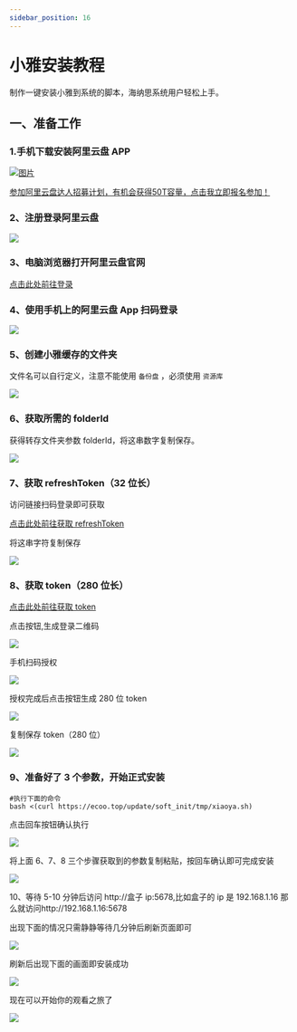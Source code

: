 ```yaml
---
sidebar_position: 16
---
```


# 小雅安装教程

制作一键安装小雅到系统的脚本，海纳思系统用户轻松上手。


## 一、准备工作

### 1.手机下载安装阿里云盘 APP

[![图片](./img/xiaoya1.jpg)](https://pages.aliyundrive.com/mobile-page/web/signup.html?code=c5dd55f)   
 
[参加阿里云盘达人招募计划，有机会获得50T容量，点击我立即报名参加！](https://pages.aliyundrive.com/mobile-page/web/signup.html?code=c5dd55f)

### 2、注册登录阿里云盘

![](./img/xiaoya2.png)

### 3、电脑浏览器打开阿里云盘官网


[点击此处前往登录](https://www.alipan.com/)  


### 4、使用手机上的阿里云盘 App 扫码登录

![](./img/xiaoya3.png)

### 5、创建小雅缓存的文件夹

文件名可以自行定义，注意不能使用 `备份盘`  ，必须使用 `资源库`   

![](./img/xiaoya4.png)

### 6、获取所需的 folderId

获得转存文件夹参数 folderId，将这串数字复制保存。  

![](./img/xiaoya5.jpg)

### 7、获取 refreshToken（32 位长）

访问链接扫码登录即可获取

[点击此处前往获取 refreshToken](https://csb.histb.com/)

将这串字符复制保存

![](./img/xiaoya6.png)

### 8、获取 token（280 位长）

[点击此处前往获取 token](https://alist.nn.ci/tool/aliyundrive/request.html)

点击按钮,生成登录二维码

![](./img/xiaoya7.png)

手机扫码授权

![](./img/xiaoya8.jpg)

授权完成后点击按钮生成 280 位 token

![](./img/xiaoya9.png)

复制保存 token（280 位）

![](./img/xiaoya10.png)

### 9、准备好了 3 个参数，开始正式安装

```shell
#执行下面的命令
bash <(curl https://ecoo.top/update/soft_init/tmp/xiaoya.sh)
```

点击回车按钮确认执行

![](./img/xiaoya11.png)

将上面 6、7、8 三个步骤获取到的参数复制粘贴，按回车确认即可完成安装

![](./img/xiaoya12.png)

10、等待 5-10 分钟后访问 http://盒子 ip:5678,比如盒子的 ip 是 192.168.1.16 那么就访问http://192.168.1.16:5678

出现下面的情况只需静静等待几分钟后刷新页面即可

![](./img/xiaoya13.png)

刷新后出现下面的画面即安装成功

![](./img/xiaoya14.png)

现在可以开始你的观看之旅了

![](./img/xiaoya15.png)
